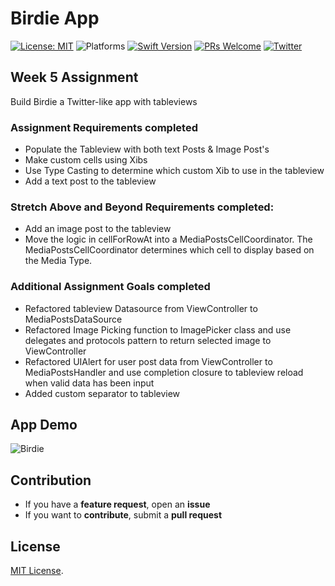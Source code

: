 # Birdie App


[![License: MIT](https://img.shields.io/badge/License-MIT-yellow.svg)](https://opensource.org/licenses/MIT)
![Platforms](https://img.shields.io/badge/platform-iOS-lightgrey.svg)
[![Swift Version](https://img.shields.io/badge/Swift-5.2-F16D39.svg?style=flat)](https://developer.apple.com/swift)
[![PRs Welcome](https://img.shields.io/badge/PRs-welcome-brightgreen.svg?style=flat-square)](http://makeapullrequest.com)
[![Twitter](https://img.shields.io/badge/twitter-@byaruhaf-blue.svg)](http://twitter.com/byaruhaf)


## Week 5 Assignment

Build Birdie​ a Twitter-like app with tableviews

### Assignment Requirements completed
* Populate the Tableview with both text Posts & Image Post's
* Make custom cells using Xibs
* Use Type Casting to determine which custom Xib to use in the tableview
* Add a text post to the tableview

### Stretch Above and Beyond Requirements completed:
* Add an image post to the tableview
* Move the logic in cellForRowAt into a MediaPostsCellCoordinator. The MediaPostsCellCoordinator determines which cell to display based on the Media Type.

### Additional Assignment Goals completed
* Refactored tableview Datasource from ViewController to MediaPostsDataSource
* Refactored Image Picking function to ImagePicker class and use delegates and protocols pattern to return selected image to ViewController
* Refactored UIAlert for user post data from ViewController to MediaPostsHandler and use completion closure to tableview reload when valid data has been input
* Added custom separator to tableview


## App Demo

![Birdie](Demo/Birdie.gif)

## Contribution
- If you have a **feature request**, open an **issue**
- If you want to **contribute**, submit a **pull request**


## License
[MIT License](https://github.com/byaruhaf/RWiOSBootcamp/blob/master/LICENSE).
